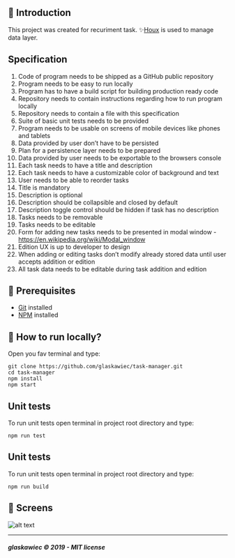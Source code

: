 ##  :raising_hand: Introduction
This project was created for recuriment task. ✨[Houx](https://github.com/glaskawiec/houx) is used to manage data layer.
  

## Specification
1. Code of program needs to be shipped as a GitHub public repository
2. Program needs to be easy to run locally
3. Program has to have a build script for building production ready code
4. Repository needs to contain instructions regarding how to run program locally
5. Repository needs to contain a file with this specification
6. Suite of basic unit tests needs to be provided
7. Program needs to be usable on screens of mobile devices like phones and tablets
8. Data provided by user don’t have to be persisted
9. Plan for a persistence layer needs to be prepared
10. Data provided by user needs to be exportable to the browsers console
11. Each task needs to have a title and description
12. Each task needs to have a customizable color of background and text
13. User needs to be able to reorder tasks
14. Title is mandatory
15. Description is optional
16. Description should be collapsible and closed by default
17. Description toggle control should be hidden if task has no description
18. Tasks needs to be removable
19. Tasks needs to be editable
20. Form for adding new tasks needs to be presented in modal window -
https://en.wikipedia.org/wiki/Modal_window
21. Edition UX is up to developer to design
22. When adding or editing tasks don’t modify already stored data until user accepts addition or edition
23. All task data needs to be editable during task addition and edition

## :pencil: Prerequisites

*  [Git](https://git-scm.com) installed
*  [NPM](https://www.npmjs.com/) installed

## :hammer: How to run locally?
Open you fav terminal and type:
```
git clone https://github.com/glaskawiec/task-manager.git
cd task-manager
npm install
npm start
```

## Unit tests
To run unit tests open terminal in project root directory and type:
```
npm run test
```

## Unit tests
To run unit tests open terminal in project root directory and type:
```
npm run build
```

## :sunrise_over_mountains: Screens
![alt text](https://i.ibb.co/Y78Hfs6/Screenshot-2020-08-02-at-16-00-50.png "Screen")

---
##### glaskawiec © 2019 - MIT license
